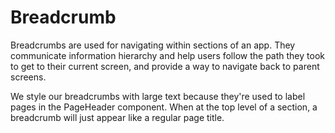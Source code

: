 # Breadcrumb

Breadcrumbs are used for navigating within sections of an app. They communicate information hierarchy and help users follow the path they took to get to their current screen, and provide a way to navigate back to parent screens.

We style our breadcrumbs with large text because they're used to label pages in the PageHeader component. When at the top level of a section, a breadcrumb will just appear like a regular page title.
